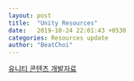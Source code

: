 ```yaml
---
layout: post
title:  "Unity Resources"
date:   2019-10-24 22:01:43 +0530
categories: Resources update
author: "BeatChoi"
---
```

[유니티 콘텐츠 개발자료][유니티 콘텐츠 개발자료]




[유니티 콘텐츠 개발자료]: https://drive.google.com/open?id=1ffEK6HO_XXvWp-hxD-hfQ_5d4VXt153t



